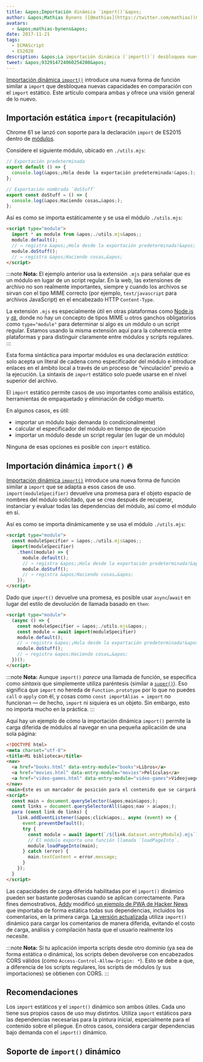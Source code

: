 ```yaml
---
title: &apos;Importación dinámica `import()`&apos;
author: &apos;Mathias Bynens ([@mathias](https://twitter.com/mathias))&apos;
avatars:
  - &apos;mathias-bynens&apos;
date: 2017-11-21
tags:
  - ECMAScript
  - ES2020
description: &apos;La importación dinámica (`import()`) desbloquea nuevas capacidades en comparación con la importación estática. Este artículo compara ambas y ofrece una visión general de lo nuevo.&apos;
tweet: &apos;932914724060254208&apos;
---
```

[Importación dinámica `import()`](https://github.com/tc39/proposal-dynamic-import) introduce una nueva forma de función similar a `import` que desbloquea nuevas capacidades en comparación con el `import` estático. Este artículo compara ambas y ofrece una visión general de lo nuevo.

<!--truncate-->
## Importación estática `import` (recapitulación)

Chrome 61 se lanzó con soporte para la declaración `import` de ES2015 dentro de [módulos](/features/modules).

Considere el siguiente módulo, ubicado en `./utils.mjs`:

```js
// Exportación predeterminada
export default () => {
  console.log(&apos;¡Hola desde la exportación predeterminada!&apos;);
};

// Exportación nombrada `doStuff`
export const doStuff = () => {
  console.log(&apos;Haciendo cosas…&apos;);
};
```

Así es como se importa estáticamente y se usa el módulo `./utils.mjs`:

```html
<script type="module">
  import * as module from &apos;./utils.mjs&apos;;
  module.default();
  // → registra &apos;¡Hola desde la exportación predeterminada!&apos;
  module.doStuff();
  // → registra &apos;Haciendo cosas…&apos;
</script>
```

:::note
**Nota:** El ejemplo anterior usa la extensión `.mjs` para señalar que es un módulo en lugar de un script regular. En la web, las extensiones de archivo no son realmente importantes, siempre y cuando los archivos se sirvan con el tipo MIME correcto (por ejemplo, `text/javascript` para archivos JavaScript) en el encabezado HTTP `Content-Type`.

La extensión `.mjs` es especialmente útil en otras plataformas como [Node.js](https://nodejs.org/api/esm.html#esm_enabling) y [`d8`](/docs/d8), donde no hay un concepto de tipos MIME u otros ganchos obligatorios como `type="module"` para determinar si algo es un módulo o un script regular. Estamos usando la misma extensión aquí para la coherencia entre plataformas y para distinguir claramente entre módulos y scripts regulares.
:::

Esta forma sintáctica para importar módulos es una declaración *estática*: solo acepta un literal de cadena como especificador del módulo e introduce enlaces en el ámbito local a través de un proceso de “vinculación” previo a la ejecución. La sintaxis de `import` estático solo puede usarse en el nivel superior del archivo.

El `import` estático permite casos de uso importantes como análisis estático, herramientas de empaquetado y eliminación de código muerto.

En algunos casos, es útil:

- importar un módulo bajo demanda (o condicionalmente)
- calcular el especificador del módulo en tiempo de ejecución
- importar un módulo desde un script regular (en lugar de un módulo)

Ninguna de esas opciones es posible con `import` estático.

## Importación dinámica `import()` 🔥

[Importación dinámica `import()`](https://github.com/tc39/proposal-dynamic-import) introduce una nueva forma de función similar a `import` que se adapta a esos casos de uso. `import(moduleSpecifier)` devuelve una promesa para el objeto espacio de nombres del módulo solicitado, que se crea después de recuperar, instanciar y evaluar todas las dependencias del módulo, así como el módulo en sí.

Así es como se importa dinámicamente y se usa el módulo `./utils.mjs`:

```html
<script type="module">
  const moduleSpecifier = &apos;./utils.mjs&apos;;
  import(moduleSpecifier)
    .then((module) => {
      module.default();
      // → registra &apos;¡Hola desde la exportación predeterminada!&apos;
      module.doStuff();
      // → registra &apos;Haciendo cosas…&apos;
    });
</script>
```

Dado que `import()` devuelve una promesa, es posible usar `async`/`await` en lugar del estilo de devolución de llamada basado en `then`:

```html
<script type="module">
  (async () => {
    const moduleSpecifier = &apos;./utils.mjs&apos;;
    const module = await import(moduleSpecifier)
    module.default();
    // → registra &apos;¡Hola desde la exportación predeterminada!&apos;
    module.doStuff();
    // → registra &apos;Haciendo cosas…&apos;
  })();
</script>
```

:::note
**Nota:** Aunque `import()` _parece_ una llamada de función, se especifica como *sintaxis* que simplemente utiliza paréntesis (similar a [`super()`](https://developer.mozilla.org/en-US/docs/Web/JavaScript/Reference/Operators/super)). Eso significa que `import` no hereda de `Function.prototype` por lo que no puedes `call` o `apply` con él, y cosas como `const importAlias = import` no funcionan — de hecho, `import` ni siquiera es un objeto. Sin embargo, esto no importa mucho en la práctica.
:::

Aquí hay un ejemplo de cómo la importación dinámica `import()` permite la carga diferida de módulos al navegar en una pequeña aplicación de una sola página:

```html
<!DOCTYPE html>
<meta charset="utf-8">
<title>Mi biblioteca</title>
<nav>
  <a href="books.html" data-entry-module="books">Libros</a>
  <a href="movies.html" data-entry-module="movies">Películas</a>
  <a href="video-games.html" data-entry-module="video-games">Videojuegos</a>
</nav>
<main>Este es un marcador de posición para el contenido que se cargará bajo demanda.</main>
<script>
  const main = document.querySelector(&apos;main&apos;);
  const links = document.querySelectorAll(&apos;nav > a&apos;);
  para (const link de links) {
    link.addEventListener(&apos;click&apos;, async (event) => {
      event.preventDefault();
      try {
        const module = await import(`/${link.dataset.entryModule}.mjs`);
        // El módulo exporta una función llamada `loadPageInto`.
        module.loadPageInto(main);
      } catch (error) {
        main.textContent = error.message;
      }
    });
  }
</script>
```

Las capacidades de carga diferida habilitadas por el `import()` dinámico pueden ser bastante poderosas cuando se aplican correctamente. Para fines demostrativos, [Addy](https://twitter.com/addyosmani) modificó [un ejemplo de PWA de Hacker News](https://hnpwa-vanilla.firebaseapp.com/) que importaba de forma estática todas sus dependencias, incluidos los comentarios, en la primera carga. [La versión actualizada](https://dynamic-import.firebaseapp.com/) utiliza `import()` dinámico para cargar los comentarios de manera diferida, evitando el costo de carga, análisis y compilación hasta que el usuario realmente los necesite.

:::note
**Nota:** Si tu aplicación importa scripts desde otro dominio (ya sea de forma estática o dinámica), los scripts deben devolverse con encabezados CORS válidos (como `Access-Control-Allow-Origin: *`). Esto se debe a que, a diferencia de los scripts regulares, los scripts de módulos (y sus importaciones) se obtienen con CORS.
:::

## Recomendaciones

Los `import` estáticos y el `import()` dinámico son ambos útiles. Cada uno tiene sus propios casos de uso muy distintos. Utiliza `import` estáticos para las dependencias necesarias para la pintura inicial, especialmente para el contenido sobre el pliegue. En otros casos, considera cargar dependencias bajo demanda con el `import()` dinámico.

## Soporte de `import()` dinámico

<feature-support chrome="63"
                 firefox="67"
                 safari="11.1"
                 nodejs="13.2 https://nodejs.medium.com/announcing-core-node-js-support-for-ecmascript-modules-c5d6dc29b663"
                 babel="yes https://babeljs.io/docs/en/babel-plugin-syntax-dynamic-import"></feature-support>
